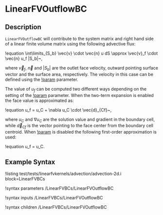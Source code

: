 # LinearFVOutflowBC

## Description

`LinearFVOutflowBC` will contribute to the system matrix and right hand side
of a linear finite volume matrix using the following advective flux:

!equation
\int\limits_{S_b} \vec{v} \cdot \vec{n} u dS  \approx \vec{v}_f \cdot \vec{n} u_f |S_b|~,

where $\vec{v}_f$, $\vec{n}$ and $|S_b|$ are the outlet face velocity, outward pointing surface vector
and the surface area, respectively. The velocity in this case can be defined using
the [!param](/LinearFVBCs/LinearFVOutflowBC/velocity) parameter.

The value of $u_f$ can be computed two different ways depending on the setting of the
[!param](/LinearFVBCs/LinearFVOutflowBC/use_two_term_expansion) parameter. When the two-term
expansion is enabled the face value is approximated as:

!equation
u_f = u_C + \nabla u_C \cdot \vec{d}_{Cf}~,

where $u_C$ and $\nabla u_C$ are the solution value and gradient in the boundary cell, while
$\vec{d}_{Cf}$ is the vector pointing to the face center from the boundary cell centroid.
When [!param](/LinearFVBCs/LinearFVOutflowBC/use_two_term_expansion) is disabled the following first-order
approximation is used:

!equation
u_f = u_C.

## Example Syntax

!listing test/tests/linearfvkernels/advection/advection-2d.i block=LinearFVBCs

!syntax parameters /LinearFVBCs/LinearFVOutflowBC

!syntax inputs /LinearFVBCs/LinearFVOutflowBC

!syntax children /LinearFVBCs/LinearFVOutflowBC
